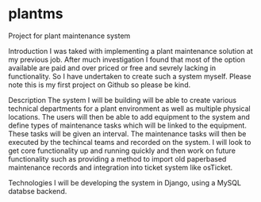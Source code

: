 # plantms
Project for plant maintenance system

Introduction
I was taked with implementing a plant maintenance solution at my previous job. After much investigation I found that most of the option available are paid and over priced or free and sevrely lacking in functionality. So I have undertaken to create such a system myself. Please note this is my first project on Github so please be kind.

Description
The system I will be building will be able to create various technical departments for a plant environment as well as multiple physical locations. The users will then be able to add equipment to the system and define types of maintenance tasks which will be linked to the equipment. These tasks will be given an interval. The maintenance tasks will then be executed by the techincal teams and recorded on the system. I will look to get core functionality up and running quickly and then work on future functionality such as providing a method to import old paperbased maintenance records and integration into ticket system like osTicket.

Technologies
I will be developing the system in Django, using a MySQL databse backend.